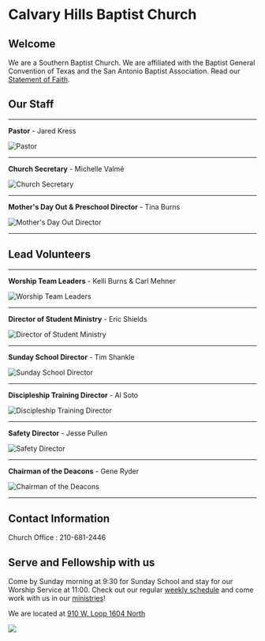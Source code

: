 # Calvary Hills Baptist Church
## Welcome
We are a Southern Baptist Church. We are affiliated with the Baptist General Convention of Texas and the San Antonio Baptist Association. Read our [Statement of Faith](http://www.sbc.net/bfm2000/bfm2000.asp).

## Our Staff

---

<div id="staff" markdown="1">

**Pastor** - Jared Kress

![Pastor](./pastor.png "Jared Kress")

---

**Church Secretary** - Michelle Valmé

![Church Secretary](./sec.png "Michelle Valmé")

---

**Mother's Day Out & Preschool Director** - Tina Burns

![Mother's Day Out Director](./mdo.png "Tina Burns")

---

## Lead Volunteers

---

**Worship Team Leaders** - Kelli Burns & Carl Mehner

![Worship Team Leaders](./music.png "Kelli Burns & Carl Mehner")

---

**Director of Student Ministry** - Eric Shields

![Director of Student Ministry](./youth.png "Eric Shields")

---

**Sunday School Director** - Tim Shankle

![Sunday School Director](./sschool.png "Tim Shankle")

---

**Discipleship Training Director** - Al Soto

![Discipleship Training Director](./discipleship.png "Al Soto")

---

**Safety Director** - Jesse Pullen

![Safety Director](./safety.png "Jesse Pullen")

---

**Chairman of the Deacons** - Gene Ryder

![Chairman of the Deacons](./deacon.png "Gene Ryder")

---

</div>

## Contact Information

Church Office : 210-681-2446


## Serve and Fellowship with us
Come by Sunday morning at 9:30 for Sunday School and stay for our Worship Service at 11:00. 
Check out our regular [weekly schedule](cal.md) and come work with us in our [ministries](ministries.md)!

We are located at [910 W. Loop 1604 North](https://goo.gl/maps/YCmg9fCGHXT2)

![](map.svg)
